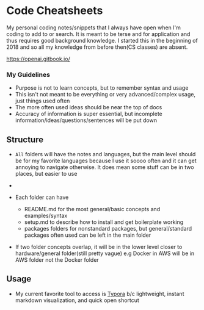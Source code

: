 # Code Cheatsheets

My personal coding notes/snippets that I always have open when I'm coding to add to or search. It is meant to be terse and for application and thus requires good background knowledge. I started this in the beginning of  2018 and so all my knowledge from before then(CS classes) are absent. 

https://openai.gitbook.io/

### My Guidelines

- Purpose is not to learn concepts, but to remember syntax and usage
- This isn't not meant to be everything or very advanced/complex usage, just things used often
- The more often used ideas should be near the top of docs
- Accuracy of information is super essential, but incomplete information/ideas/questions/sentences will be put down

## Structure

- `All` folders will have the notes and languages, but the main level should be for my favorite languages because I use it soooo often and it can get annoying to navigate otherwise. It does mean some  stuff can be in two places, but easier to use
- 

- Each folder can have
  - README.md for the most general/basic concepts and examples/syntax
  - setup.md to describe how to install and get boilerplate working
  - packages folders for nonstandard packages, but general/standard packages often used can be left in the main folder 
- If two folder concepts overlap, it will be in the lower level closer to hardware/general folder(still pretty vague) e.g Docker in AWS will be in AWS folder not the Docker folder

## Usage

- My current favorite tool to access is [Typora](typora) b/c lightweight, instant markdown visualization, and quick open shortcut

